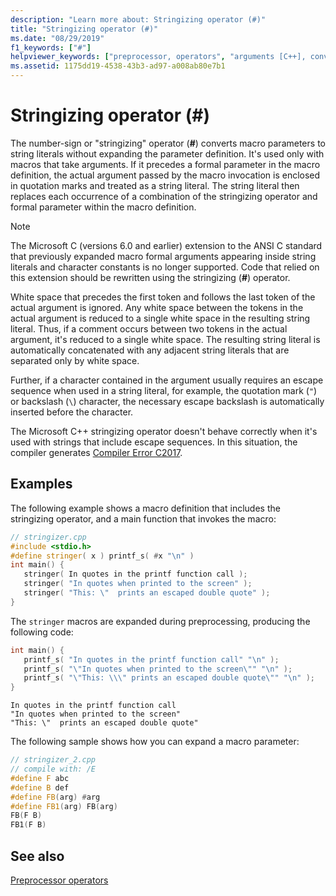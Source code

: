 ```yaml
---
description: "Learn more about: Stringizing operator (#)"
title: "Stringizing operator (#)"
ms.date: "08/29/2019"
f1_keywords: ["#"]
helpviewer_keywords: ["preprocessor, operators", "arguments [C++], converting to strings", "stringizing operator", "preprocessor", "string literals, converting macro parameters to", "macros [C++], converting parameters to strings", "# preprocessor operator"]
ms.assetid: 1175dd19-4538-43b3-ad97-a008ab80e7b1
---
```

# Stringizing operator (#)

The number-sign or "stringizing" operator (**#**) converts macro parameters to string literals without expanding the parameter definition. It's used only with macros that take arguments. If it precedes a formal parameter in the macro definition, the actual argument passed by the macro invocation is enclosed in quotation marks and treated as a string literal. The string literal then replaces each occurrence of a combination of the stringizing operator and formal parameter within the macro definition.

> [!NOTE]
> The Microsoft C (versions 6.0 and earlier) extension to the ANSI C standard that previously expanded macro formal arguments appearing inside string literals and character constants is no longer supported. Code that relied on this extension should be rewritten using the stringizing (**#**) operator.

White space that precedes the first token and follows the last token of the actual argument is ignored. Any white space between the tokens in the actual argument is reduced to a single white space in the resulting string literal. Thus, if a comment occurs between two tokens in the actual argument, it's reduced to a single white space. The resulting string literal is automatically concatenated with any adjacent string literals that are separated only by white space.

Further, if a character contained in the argument usually requires an escape sequence when used in a string literal, for example, the quotation mark (`"`) or backslash (`\`) character, the necessary escape backslash is automatically inserted before the character.

The Microsoft C++ stringizing operator doesn't behave correctly when it's used with strings that include escape sequences. In this situation, the compiler generates [Compiler Error C2017](../error-messages/compiler-errors-1/compiler-error-c2017.md).

## Examples

The following example shows a macro definition that includes the stringizing operator, and a main function that invokes the macro:

```cpp
// stringizer.cpp
#include <stdio.h>
#define stringer( x ) printf_s( #x "\n" )
int main() {
   stringer( In quotes in the printf function call );
   stringer( "In quotes when printed to the screen" );
   stringer( "This: \"  prints an escaped double quote" );
}
```

The `stringer` macros are expanded during preprocessing, producing the following code:

```cpp
int main() {
   printf_s( "In quotes in the printf function call" "\n" );
   printf_s( "\"In quotes when printed to the screen\"" "\n" );
   printf_s( "\"This: \\\" prints an escaped double quote\"" "\n" );
}
```

```Output
In quotes in the printf function call
"In quotes when printed to the screen"
"This: \"  prints an escaped double quote"
```

The following sample shows how you can expand a macro parameter:

```cpp
// stringizer_2.cpp
// compile with: /E
#define F abc
#define B def
#define FB(arg) #arg
#define FB1(arg) FB(arg)
FB(F B)
FB1(F B)
```

## See also

[Preprocessor operators](../preprocessor/preprocessor-operators.md)

